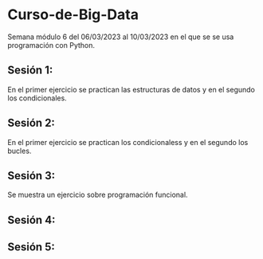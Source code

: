 # Curso-de-Big-Data
Semana módulo 6 del 06/03/2023 al 10/03/2023 en el que se se usa programación con Python. 
## Sesión 1:
En el primer ejercicio se practican las estructuras de datos y en el segundo los condicionales.
## Sesión 2:
En el primer ejercicio se practican los condicionaless y en el segundo los bucles.
## Sesión 3:
Se muestra un ejercicio sobre programación funcional.
## Sesión 4:

## Sesión 5:
